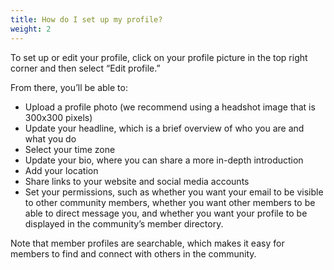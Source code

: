 ```yaml
---
title: How do I set up my profile? 
weight: 2
---
```


To set up or edit your profile, click on your profile picture in the top right corner and then select “Edit profile.”

From there, you’ll be able to:
- Upload a profile photo (we recommend using a headshot image that is 300x300 pixels)
- Update your headline, which is a brief overview of who you are and what you do
- Select your time zone
- Update your bio, where you can share a more in-depth introduction
- Add your location
- Share links to your website and social media accounts
- Set your permissions, such as whether you want your email to be visible to other community members, whether you want other members to be able to direct message you, and whether you want your profile to be displayed in the community’s member directory.


Note that member profiles are searchable, which makes it easy for members to find and connect with others in the community.
